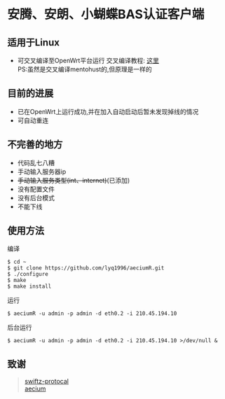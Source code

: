 # 安腾、安朗、小蝴蝶BAS认证客户端

## 适用于Linux
* 可交叉编译至OpenWrt平台运行
交叉编译教程: [这里](http://blog.lcblues.cn/2017/02/22/build_mentohust_for_mips/)    
PS:虽然是交叉编译mentohust的,但原理是一样的

## 目前的进展
* 已在OpenWrt上运行成功,并在加入自动启动后暂未发现掉线的情况
* 可自动重连

## 不完善的地方
* 代码乱七八糟
* 手动输入服务器ip
* ~~手动输入服务类型(int、internet)~~(已添加)  
* 没有配置文件
* 没有后台模式
* 不能下线

## 使用方法
编译
```
$ cd ~
$ git clone https://github.com/lyq1996/aeciumR.git
$ ./configure
$ make
$ make install
```
运行
```
$ aeciumR -u admin -p admin -d eth0.2 -i 210.45.194.10 
```
后台运行
```
$ aeciumR -u admin -p admin -d eth0.2 -i 210.45.194.10 >/dev/null &
```

## 致谢
> [swiftz-protocal](https://github.com/xingrz/swiftz-protocal)  
> [aecium](https://github.com/Red54/aecium)